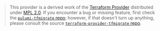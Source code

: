 > This provider is a derived work of the [Terraform Provider](https://github.com/terraform-providers/terraform-provider-tfmigrate)
> distributed under [MPL 2.0](https://www.mozilla.org/en-US/MPL/2.0/). If you encounter a bug or missing feature,
> first check the [`pulumi-tfmigrate` repo](/issues); however, if that doesn't turn up anything,
> please consult the source [`terraform-provider-tfmigrate` repo](https://github.com/terraform-providers/terraform-provider-tfmigrate/issues).

